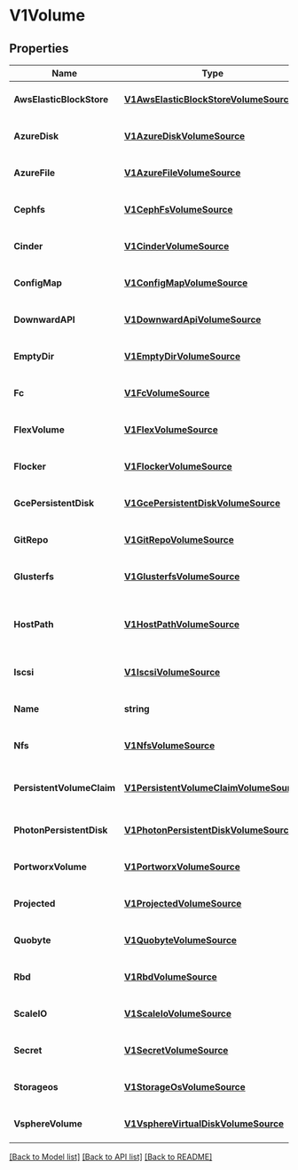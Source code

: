 # V1Volume

## Properties
Name | Type | Description | Notes
------------ | ------------- | ------------- | -------------
**AwsElasticBlockStore** | [**V1AwsElasticBlockStoreVolumeSource**](v1.AWSElasticBlockStoreVolumeSource.md) | AWSElasticBlockStore represents an AWS Disk resource that is attached to a kubelet&#39;s host machine and then exposed to the pod. More info: https://kubernetes.io/docs/concepts/storage/volumes#awselasticblockstore | [optional] [default to null]
**AzureDisk** | [**V1AzureDiskVolumeSource**](v1.AzureDiskVolumeSource.md) | AzureDisk represents an Azure Data Disk mount on the host and bind mount to the pod. | [optional] [default to null]
**AzureFile** | [**V1AzureFileVolumeSource**](v1.AzureFileVolumeSource.md) | AzureFile represents an Azure File Service mount on the host and bind mount to the pod. | [optional] [default to null]
**Cephfs** | [**V1CephFsVolumeSource**](v1.CephFSVolumeSource.md) | CephFS represents a Ceph FS mount on the host that shares a pod&#39;s lifetime | [optional] [default to null]
**Cinder** | [**V1CinderVolumeSource**](v1.CinderVolumeSource.md) | Cinder represents a cinder volume attached and mounted on kubelets host machine More info: https://releases.k8s.io/HEAD/examples/mysql-cinder-pd/README.md | [optional] [default to null]
**ConfigMap** | [**V1ConfigMapVolumeSource**](v1.ConfigMapVolumeSource.md) | ConfigMap represents a configMap that should populate this volume | [optional] [default to null]
**DownwardAPI** | [**V1DownwardApiVolumeSource**](v1.DownwardAPIVolumeSource.md) | DownwardAPI represents downward API about the pod that should populate this volume | [optional] [default to null]
**EmptyDir** | [**V1EmptyDirVolumeSource**](v1.EmptyDirVolumeSource.md) | EmptyDir represents a temporary directory that shares a pod&#39;s lifetime. More info: https://kubernetes.io/docs/concepts/storage/volumes#emptydir | [optional] [default to null]
**Fc** | [**V1FcVolumeSource**](v1.FCVolumeSource.md) | FC represents a Fibre Channel resource that is attached to a kubelet&#39;s host machine and then exposed to the pod. | [optional] [default to null]
**FlexVolume** | [**V1FlexVolumeSource**](v1.FlexVolumeSource.md) | FlexVolume represents a generic volume resource that is provisioned/attached using an exec based plugin. This is an alpha feature and may change in future. | [optional] [default to null]
**Flocker** | [**V1FlockerVolumeSource**](v1.FlockerVolumeSource.md) | Flocker represents a Flocker volume attached to a kubelet&#39;s host machine. This depends on the Flocker control service being running | [optional] [default to null]
**GcePersistentDisk** | [**V1GcePersistentDiskVolumeSource**](v1.GCEPersistentDiskVolumeSource.md) | GCEPersistentDisk represents a GCE Disk resource that is attached to a kubelet&#39;s host machine and then exposed to the pod. More info: https://kubernetes.io/docs/concepts/storage/volumes#gcepersistentdisk | [optional] [default to null]
**GitRepo** | [**V1GitRepoVolumeSource**](v1.GitRepoVolumeSource.md) | GitRepo represents a git repository at a particular revision. | [optional] [default to null]
**Glusterfs** | [**V1GlusterfsVolumeSource**](v1.GlusterfsVolumeSource.md) | Glusterfs represents a Glusterfs mount on the host that shares a pod&#39;s lifetime. More info: https://releases.k8s.io/HEAD/examples/volumes/glusterfs/README.md | [optional] [default to null]
**HostPath** | [**V1HostPathVolumeSource**](v1.HostPathVolumeSource.md) | HostPath represents a pre-existing file or directory on the host machine that is directly exposed to the container. This is generally used for system agents or other privileged things that are allowed to see the host machine. Most containers will NOT need this. More info: https://kubernetes.io/docs/concepts/storage/volumes#hostpath | [optional] [default to null]
**Iscsi** | [**V1IscsiVolumeSource**](v1.ISCSIVolumeSource.md) | ISCSI represents an ISCSI Disk resource that is attached to a kubelet&#39;s host machine and then exposed to the pod. More info: https://releases.k8s.io/HEAD/examples/volumes/iscsi/README.md | [optional] [default to null]
**Name** | **string** | Volume&#39;s name. Must be a DNS_LABEL and unique within the pod. More info: https://kubernetes.io/docs/concepts/overview/working-with-objects/names/#names | [default to null]
**Nfs** | [**V1NfsVolumeSource**](v1.NFSVolumeSource.md) | NFS represents an NFS mount on the host that shares a pod&#39;s lifetime More info: https://kubernetes.io/docs/concepts/storage/volumes#nfs | [optional] [default to null]
**PersistentVolumeClaim** | [**V1PersistentVolumeClaimVolumeSource**](v1.PersistentVolumeClaimVolumeSource.md) | PersistentVolumeClaimVolumeSource represents a reference to a PersistentVolumeClaim in the same namespace. More info: https://kubernetes.io/docs/concepts/storage/persistent-volumes#persistentvolumeclaims | [optional] [default to null]
**PhotonPersistentDisk** | [**V1PhotonPersistentDiskVolumeSource**](v1.PhotonPersistentDiskVolumeSource.md) | PhotonPersistentDisk represents a PhotonController persistent disk attached and mounted on kubelets host machine | [optional] [default to null]
**PortworxVolume** | [**V1PortworxVolumeSource**](v1.PortworxVolumeSource.md) | PortworxVolume represents a portworx volume attached and mounted on kubelets host machine | [optional] [default to null]
**Projected** | [**V1ProjectedVolumeSource**](v1.ProjectedVolumeSource.md) | Items for all in one resources secrets, configmaps, and downward API | [optional] [default to null]
**Quobyte** | [**V1QuobyteVolumeSource**](v1.QuobyteVolumeSource.md) | Quobyte represents a Quobyte mount on the host that shares a pod&#39;s lifetime | [optional] [default to null]
**Rbd** | [**V1RbdVolumeSource**](v1.RBDVolumeSource.md) | RBD represents a Rados Block Device mount on the host that shares a pod&#39;s lifetime. More info: https://releases.k8s.io/HEAD/examples/volumes/rbd/README.md | [optional] [default to null]
**ScaleIO** | [**V1ScaleIoVolumeSource**](v1.ScaleIOVolumeSource.md) | ScaleIO represents a ScaleIO persistent volume attached and mounted on Kubernetes nodes. | [optional] [default to null]
**Secret** | [**V1SecretVolumeSource**](v1.SecretVolumeSource.md) | Secret represents a secret that should populate this volume. More info: https://kubernetes.io/docs/concepts/storage/volumes#secret | [optional] [default to null]
**Storageos** | [**V1StorageOsVolumeSource**](v1.StorageOSVolumeSource.md) | StorageOS represents a StorageOS volume attached and mounted on Kubernetes nodes. | [optional] [default to null]
**VsphereVolume** | [**V1VsphereVirtualDiskVolumeSource**](v1.VsphereVirtualDiskVolumeSource.md) | VsphereVolume represents a vSphere volume attached and mounted on kubelets host machine | [optional] [default to null]

[[Back to Model list]](../README.md#documentation-for-models) [[Back to API list]](../README.md#documentation-for-api-endpoints) [[Back to README]](../README.md)



